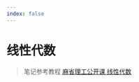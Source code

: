 ```yaml
---
index: false
---
```


# 线性代数
> 笔记参考教程 [麻省理工公开课 线性代数](https://www.bilibili.com/video/BV1zx411g7gq)

<AutoCatalog/>